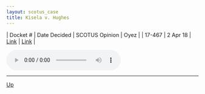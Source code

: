 ```yaml
---
layout: scotus_case
title: Kisela v. Hughes
---
```


| Docket # | Date Decided | SCOTUS Opinion | Oyez |
| 17-467 | 2 Apr 18 | [Link](https://www.supremecourt.gov/opinions/preliminaryprint/584US1PP_final.pdf#page=142) | [Link](https://www.oyez.org/cases/2017/17-467) |

<audio controls>
   <source src='./resources/17-467.mp3' type='audio/mpeg'>
</audio>

<object data='./resources/17-467.pdf' type='application/pdf'></object>

---

[Up](./README.md)